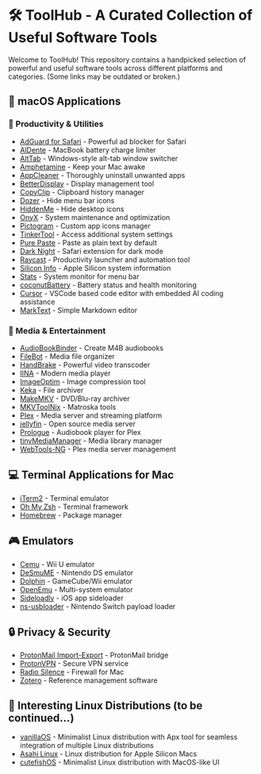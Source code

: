 # 🛠️ ToolHub - A Curated Collection of Useful Software Tools

Welcome to ToolHub! This repository contains a handpicked selection of powerful and useful software tools across different platforms and categories. (Some links may be outdated or broken.)

## 🍎 macOS Applications

### 📝 Productivity & Utilities
- [AdGuard for Safari](https://adguard.com/en/adguard-safari/overview.html) - Powerful ad blocker for Safari
- [AlDente](https://github.com/davidwernhart/AlDente) - MacBook battery charge limiter
- [AltTab](https://alt-tab-macos.netlify.app/) - Windows-style alt-tab window switcher
- [Amphetamine](https://apps.apple.com/us/app/amphetamine/id937984704) - Keep your Mac awake
- [AppCleaner](https://freemacsoft.net/appcleaner/) - Thoroughly uninstall unwanted apps
- [BetterDisplay](https://github.com/waydabber/BetterDisplay) - Display management tool
- [CopyClip](https://fiplab.com/apps/copyclip-for-mac) - Clipboard history manager
- [Dozer](https://github.com/Mortennn/Dozer) - Hide menu bar icons
- [HiddenMe](https://apps.apple.com/us/app/hiddenme/id467040476) - Hide desktop icons
- [OnyX](https://www.titanium-software.fr/en/onyx.html) - System maintenance and optimization
- [Pictogram](https://pictogramapp.com) - Custom app icons manager
- [TinkerTool](https://www.bresink.com/osx/TinkerTool.html) - Access additional system settings
- [Pure Paste](https://sindresorhus.com/pure-paste) - Paste as plain text by default
- [Dark Night](https://apps.apple.com/de/app/dark-night-mode-for-safari/id1592844577) - Safari extension for dark mode
- [Raycast](https://raycast.com/) - Productivity launcher and automation tool
- [Silicon Info](https://github.com/billycastelli/Silicon-Info) - Apple Silicon system information
- [Stats](https://github.com/exelban/stats) - System monitor for menu bar
- [coconutBattery](https://www.coconut-flavour.com/coconutbattery/) - Battery status and health monitoring
- [Cursor](https://cursor.sh/) - VSCode based code editor with embedded AI coding assistance
- [MarkText](https://marktext.app/) - Simple Markdown editor

### 🎥 Media & Entertainment
- [AudioBookBinder](https://bluezbox.com/audiobookbinder.html) - Create M4B audiobooks
- [FileBot](https://www.filebot.net/) - Media file organizer
- [HandBrake](https://handbrake.fr/) - Powerful video transcoder
- [IINA](https://iina.io/) - Modern media player
- [ImageOptim](https://imageoptim.com/) - Image compression tool
- [Keka](https://www.keka.io/) - File archiver
- [MakeMKV](https://www.makemkv.com/) - DVD/Blu-ray archiver
- [MKVToolNix](https://mkvtoolnix.download/) - Matroska tools
- [Plex](https://www.plex.tv/) - Media server and streaming platform
- [jellyfin](https://jellyfin.org/) - Open source media server
- [Prologue](https://prologue.audio/) - Audiobook player for Plex
- [tinyMediaManager](https://www.tinymediamanager.org/) - Media library manager
- [WebTools-NG](https://github.com/WebTools-NG/WebTools-NG) - Plex media server management

## 💻 Terminal Applications for Mac
- [iTerm2](https://iterm2.com/) - Terminal emulator
- [Oh My Zsh](https://ohmyz.sh/) - Terminal framework
- [Homebrew](https://brew.sh/) - Package manager

## 🎮 Emulators
- [Cemu](https://cemu.info/) - Wii U emulator
- [DeSmuME](https://desmume.org/) - Nintendo DS emulator
- [Dolphin](https://dolphin-emu.org/) - GameCube/Wii emulator
- [OpenEmu](https://openemu.org/) - Multi-system emulator
- [Sideloadly](https://sideloadly.io/) - iOS app sideloader
- [ns-usbloader](https://github.com/developersu/ns-usbloader) - Nintendo Switch payload loader

## 🔒 Privacy & Security
- [ProtonMail Import-Export](https://proton.me/mail/bridge) - ProtonMail bridge
- [ProtonVPN](https://protonvpn.com/) - Secure VPN service
- [Radio Silence](https://radiosilenceapp.com/) - Firewall for Mac
- [Zotero](https://www.zotero.org/) - Reference management software

## 🐧 Interesting Linux Distributions (to be continued...)
- [vanillaOS](https://vanillaos.org/) - Minimalist Linux distribution with Apx tool for seamless integration of multiple Linux distributions
- [Asahi Linux](https://asahilinux.org/) - Linux distribution for Apple Silicon Macs
- [cutefishOS](https://cutefish-ubuntu.github.io) - Minimalist Linux distribution with MacOS-like UI

